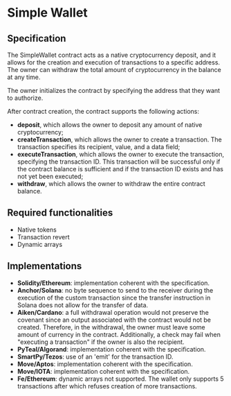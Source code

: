 # Simple Wallet

## Specification

The SimpleWallet contract acts as a native cryptocurrency deposit, and it allows for the creation and execution of transactions to a specific address. 
The owner can withdraw the total amount of cryptocurrency in the balance at any time.

The owner initializes the contract by specifying the address that they want to authorize. 

After contract creation, the contract supports the following actions:
- **deposit**, which allows the owner to deposit any amount of native cryptocurrency; 
- **createTransaction**, which allows the owner to create a transaction. The transaction specifies its recipient, value, and a data field;
- **executeTransaction**, which allows the owner to execute the transaction, specifying the transaction ID. This transaction will be successful only if the contract balance is sufficient and if the transaction ID exists and has not yet been executed; 
- **withdraw**, which allows the owner to withdraw the entire contract balance.

## Required functionalities

- Native tokens
- Transaction revert
- Dynamic arrays

## Implementations

- **Solidity/Ethereum**: implementation coherent with the specification.
- **Anchor/Solana**: no byte sequence to send to the receiver during the execution of the custom transaction since the transfer instruction in Solana does not allow for the transfer of data.
- **Aiken/Cardano**: a full withdrawal operation would not preserve the covenant since an output associated with the contract would not be created. Therefore, in the withdrawal, the owner must leave some amount of currency in the contract. Additionally, a check may fail when "executing a transaction" if the owner is also the recipient. 
- **PyTeal/Algorand**: implementation coherent with the specification.
- **SmartPy/Tezos**: use of an 'emit' for the transaction ID.
- **Move/Aptos**: implementation coherent with the specification.
- **Move/IOTA**: implementation coherent with the specification.
- **Fe/Ethereum**: dynamic arrays not supported. The wallet only supports 5 transactions after which refuses creation of more transactions.